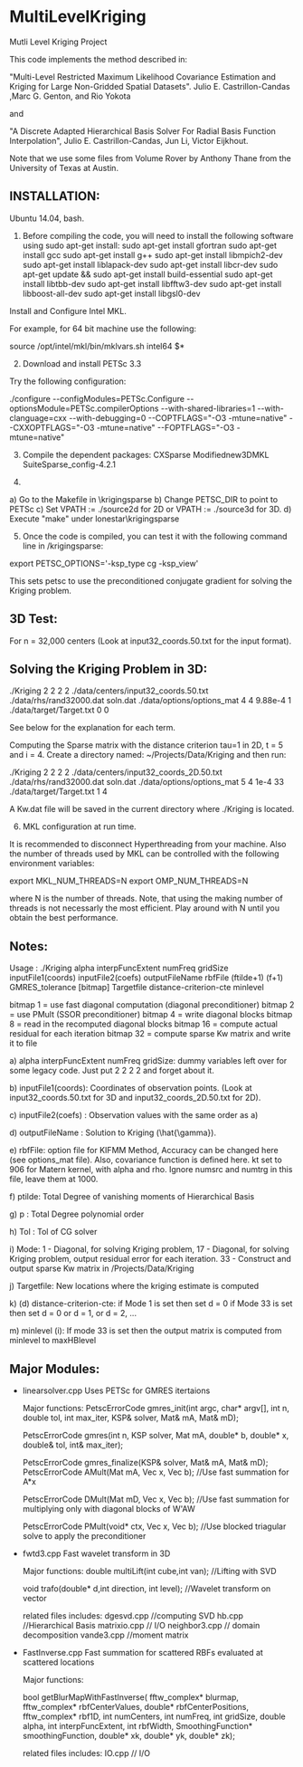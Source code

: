 # MultiLevelKriging
Mutli Level Kriging Project


This code implements the method described in:

"Multi-Level Restricted Maximum Likelihood Covariance Estimation and
Kriging for Large Non-Gridded Spatial Datasets".  Julio E. Castrillon-Candas
,Marc G. Genton, and Rio Yokota

and

"A Discrete Adapted Hierarchical Basis Solver For Radial
Basis Function Interpolation", Julio E. Castrillon-Candas, 
Jun Li, Victor Eijkhout.

Note that we use some files from Volume Rover by Anthony Thane from
the University of Texas at Austin.


INSTALLATION:
-------------
Ubuntu 14.04, bash.

1.  Before compiling the code, you will need to install the following
software using sudo apt-get install:
sudo apt-get install gfortran
sudo apt-get install gcc
sudo apt-get install g++
sudo apt-get install libmpich2-dev
sudo apt-get install liblapack-dev
sudo apt-get install libcr-dev
sudo apt-get update && sudo apt-get install build-essential
sudo apt-get install libtbb-dev
sudo apt-get install libfftw3-dev
sudo apt-get install libboost-all-dev
sudo apt-get install libgsl0-dev

Install and Configure Intel MKL.

For example, for 64 bit machine use the following:

source /opt/intel/mkl/bin/mklvars.sh intel64 $*

2. Download and install PETSc 3.3

Try the following configuration:

./configure --configModules=PETSc.Configure
--optionsModule=PETSc.compilerOptions --with-shared-libraries=1
--with-clanguage=cxx --with-debugging=0 --COPTFLAGS="-O3
-mtune=native" --CXXOPTFLAGS="-O3 -mtune=native" --FOPTFLAGS="-O3
-mtune=native"

3. Compile the dependent packages:
CXSparse
Modifiednew3DMKL
SuiteSparse_config-4.2.1

4. 
a) Go to the Makefile in \krigingsparse
b) Change PETSC_DIR to point to PETSc
c) Set VPATH := ./source2d for 2D or VPATH := ./source3d for 3D.
d) Execute "make" under lonestar\krigingsparse

5. Once the code is compiled, you can test it with the following command line in
/krigingsparse:

export PETSC_OPTIONS='-ksp_type cg -ksp_view'

This sets petsc to use the preconditioned conjugate gradient for solving the  
Kriging problem.


3D Test:
--------

For n = 32,000 centers (Look at input32_coords.50.txt for the input
format).

Solving the Kriging Problem in 3D:
----------------------------------

./Kriging 2 2 2 2 ./data/centers/input32_coords.50.txt
./data/rhs/rand32000.dat soln.dat ./data/options/options_mat 4 4
9.88e-4 1 ./data/target/Target.txt 0 0

See below for the explanation for each term.

Computing the Sparse matrix with the distance criterion tau=1 in 2D, t
= 5 and i = 4.  Create a directory named: ~/Projects/Data/Kriging and
then run:

./Kriging 2 2 2 2 ./data/centers/input32_coords_2D.50.txt
./data/rhs/rand32000.dat soln.dat ./data/options/options_mat 5 4 1e-4
33 ./data/target/Target.txt 1 4

A Kw.dat file will be saved in the current directory where ./Kriging
is located.

6. MKL configuration at run time.

It is recommended to disconnect Hyperthreading from your machine. Also
the number of threads used by MKL can be controlled with the following
environment variables:

export MKL_NUM_THREADS=N
export OMP_NUM_THREADS=N

where N is the number of threads. Note, that using the making number
of threads is not necessarly the most efficient. Play around with N
until you obtain the best performance.

Notes:
------

Usage : ./Kriging alpha interpFuncExtent numFreq gridSize
inputFile1(coords) inputFile2(coefs) outputFileName rbfFile (ftilde+1)
(f+1) GMRES_tolerance [bitmap] Targetfile distance-criterion-cte
minlevel

   bitmap 1 = use fast diagonal computation (diagonal preconditioner)
   bitmap 2 = use PMult (SSOR preconditioner)
   bitmap 4 = write diagonal blocks
   bitmap 8 = read in the recomputed diagonal blocks
   bitmap 16 = compute actual residual for each iteration
   bitmap 32 = compute sparse Kw matrix and write it to file 

a) alpha interpFuncExtent numFreq gridSize: dummy variables left over
   for some legacy code. Just put 2 2 2 2 and forget about it.

b) inputFile1(coords): Coordinates of observation points. (Look at
input32_coords.50.txt for 3D and input32_coords_2D.50.txt for 2D).

c) inputFile2(coefs) : Observation values with the same order as a)

d) outputFileName : Solution to Kriging (\hat{\gamma}).

e) rbfFile: option file for KIFMM Method, Accuracy can be changed here
   (see options_mat file). Also, covariance function is defined
   here. kt set to 906 for Matern kernel, with alpha and rho.  Ignore
   numsrc and numtrg in this file, leave them at 1000.

f) ptilde: Total Degree of vanishing moments of Hierarchical Basis

g) p : Total Degree polynomial order

h) Tol : Tol of CG solver

i) Mode: 1 - Diagonal, for solving Kriging problem, 
        17 - Diagonal, for solving Kriging problem, output residual error for each iteration.
	33 - Construct and output sparse Kw matrix in /Projects/Data/Kriging

j) Targetfile: New locations where the kriging estimate is computed

k) (d) distance-criterion-cte: if Mode 1 is set then set d = 0
			       if Mode 33 is set then set d = 0 or d = 1, or d = 2, ...

m) minlevel (i): If mode 33 is set then the output matrix is computed from minlevel to maxHBlevel 
			


Major Modules:
--------------


- linearsolver.cpp
  Uses PETSc for GMRES itertaions

  Major functions: 
  PetscErrorCode gmres_init(int argc, char* argv[],
  int n, double tol, int max_iter, KSP& solver, Mat& mA, Mat& mD);

  PetscErrorCode gmres(int n, KSP solver, Mat mA, double* b, double*
  x, double& tol, int& max_iter);

  PetscErrorCode gmres_finalize(KSP& solver, Mat& mA, Mat& mD);
  PetscErrorCode AMult(Mat mA, Vec x, Vec b); //Use fast summation for
  A*x

  PetscErrorCode DMult(Mat mD, Vec x, Vec b); //Use fast summation for
  multiplying only with diagonal blocks of W'AW

  PetscErrorCode PMult(void* ctx, Vec x, Vec b); //Use blocked
  triagular solve to apply the preconditioner

- fwtd3.cpp
  Fast wavelet transform in 3D

  Major functions: 
  double multiLift(int cube,int van); //Lifting with
  SVD
  
  void trafo(double* d,int direction, int level); //Wavelet transform
  on vector


  related files includes:
  dgesvd.cpp  //computing SVD
  hb.cpp  //Hierarchical Basis
  matrixio.cpp // I/O
  neighbor3.cpp  // domain decomposition
  vande3.cpp  //moment matrix

- FastInverse.cpp
  Fast summation for scattered RBFs evaluated at scattered locations

  Major functions:
  
  bool getBlurMapWithFastInverse( fftw_complex* blurmap, fftw_complex*
  rbfCenterValues, double* rbfCenterPositions, fftw_complex* rbf1D,
  int numCenters, int numFreq, int gridSize, double alpha, int
  interpFuncExtent, int rbfWidth, SmoothingFunction*
  smoothingFunction, double* xk, double* yk, double* zk);

  related files includes:
  IO.cpp  // I/O
  


